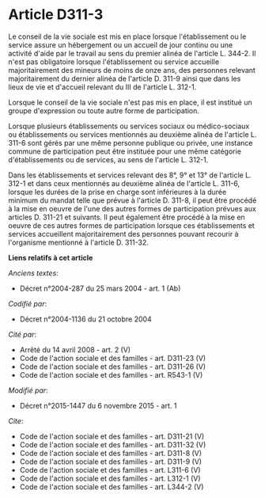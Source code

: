 # Article D311-3

Le conseil de la vie sociale est mis en place lorsque l'établissement ou le service assure un hébergement ou un accueil de
jour continu ou une activité d'aide par le travail au sens du premier alinéa de l'article L. 344-2. Il n'est pas obligatoire
lorsque l'établissement ou service accueille majoritairement des mineurs de moins de onze ans, des personnes relevant
majoritairement du dernier alinéa de l'article D. 311-9 ainsi que dans les lieux de vie et d'accueil relevant du III de
l'article L. 312-1. 

Lorsque le conseil de la vie sociale n'est pas mis en place, il est institué un groupe d'expression ou toute autre forme de
participation. 

Lorsque plusieurs établissements ou services sociaux ou médico-sociaux ou établissements ou services mentionnés au deuxième
alinéa de l'article L. 311-6 sont gérés par une même personne publique ou privée, une instance commune de participation peut
être instituée pour une même catégorie d'établissements ou de services, au sens de l'article L. 312-1. 

Dans les établissements et services relevant des 8°, 9° et 13° de l'article L. 312-1 et dans ceux mentionnés au deuxième
alinéa de l'article L. 311-6, lorsque les durées de la prise en charge sont inférieures à la durée minimum du mandat telle
que prévue à l'article D. 311-8, il peut être procédé à la mise en oeuvre de l'une des autres formes de participation prévues
aux articles D. 311-21 et suivants. Il peut également être procédé à la mise en oeuvre de ces autres formes de participation
lorsque ces établissements et services accueillent majoritairement des personnes pouvant recourir à l'organisme mentionné à
l'article D. 311-32.

**Liens relatifs à cet article**

_Anciens textes_:

  - Décret n°2004-287 du 25 mars 2004 - art. 1 (Ab)

_Codifié par_:

  - Décret n°2004-1136 du 21 octobre 2004

_Cité par_:

  - Arrêté du 14 avril 2008 - art. 2 (V)
  - Code de l'action sociale et des familles - art. D311-23 (V)
  - Code de l'action sociale et des familles - art. D311-26 (V)
  - Code de l'action sociale et des familles - art. R543-1 (V)

_Modifié par_:

  - Décret n°2015-1447 du 6 novembre 2015 - art. 1

_Cite_:

  - Code de l'action sociale et des familles - art. D311-21 (V)
  - Code de l'action sociale et des familles - art. D311-32 (V)
  - Code de l'action sociale et des familles - art. D311-8 (V)
  - Code de l'action sociale et des familles - art. D311-9 (V)
  - Code de l'action sociale et des familles - art. L311-6 (V)
  - Code de l'action sociale et des familles - art. L312-1 (V)
  - Code de l'action sociale et des familles - art. L344-2 (V)
